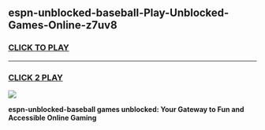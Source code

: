 
## espn-unblocked-baseball-Play-Unblocked-Games-Online-z7uv8
<h3>
<a href="https://premium76.site?title=espn-unblocked-baseball&ref=25A">CLICK TO PLAY</a></h3>
<hr>

<h3>
<a href="https://premium76.site?title=espn-unblocked-baseball&ref=25A">CLICK 2 PLAY</a>
  
</h3>

<a href="https://premium76.site?title=espn-unblocked-baseball&ref=25A"><img src="https://clearcache.store/games.png"></a>


**espn-unblocked-baseball games unblocked: Your Gateway to Fun and Accessible Online Gaming**
